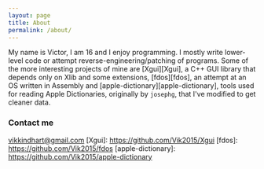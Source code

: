 ```yaml
---
layout: page
title: About
permalink: /about/
---
```


My name is Victor, I am 16 and I enjoy programming. I mostly write lower-level code or attempt reverse-engineering/patching of programs. Some of the more interesting projects of mine are [Xgui][Xgui], a C++ GUI library that depends only on Xlib and some extensions, [fdos][fdos], an attempt at an OS written in Assembly and [apple-dictionary][apple-dictionary], tools used for reading Apple Dictionaries, originally by `josephg`, that I've modified to get cleaner data.

### Contact me

[vikkindhart@gmail.com](mailto:vikkindhart@gmail.com)
[Xgui]: https://github.com/Vik2015/Xgui
[fdos]: https://github.com/Vik2015/fdos
[apple-dictionary]: https://github.com/Vik2015/apple-dictionary
